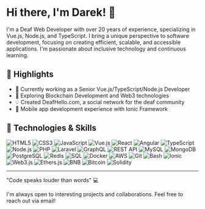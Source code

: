 # Hi there, I'm Darek! 👋

I'm a Deaf Web Developer with over 20 years of experience, specializing in Vue.js, Node.js, and TypeScript. I bring a unique perspective to software development, focusing on creating efficient, scalable, and accessible applications. I'm passionate about inclusive technology and continuous learning.

## 🌟 Highlights

- 🔭 Currently working as a Senior Vue.js/TypeScript/Node.js Developer
- 🌱 Exploring Blockchain Development and Web3 technologies
- 💡 Created DeafHello.com, a social network for the deaf community
- 📱 Mobile app development experience with Ionic Framework

## 🚀 Technologies & Skills

![HTML5](https://img.shields.io/badge/-HTML5-E34F26?style=flat-square&logo=html5&logoColor=white)
![CSS3](https://img.shields.io/badge/-CSS3-1572B6?style=flat-square&logo=css3&logoColor=white)
![JavaScript](https://img.shields.io/badge/-JavaScript-F7DF1E?style=flat-square&logo=javascript&logoColor=black)
![Vue.js](https://img.shields.io/badge/-Vue.js-4FC08D?style=flat-square&logo=vue.js&logoColor=white)
![React](https://img.shields.io/badge/-React-61DAFB?style=flat-square&logo=react&logoColor=black)
![Angular](https://img.shields.io/badge/-Angular-DD0031?style=flat-square&logo=angular&logoColor=white)
![TypeScript](https://img.shields.io/badge/-TypeScript-3178C6?style=flat-square&logo=typescript&logoColor=white)
![Node.js](https://img.shields.io/badge/-Node.js-339933?style=flat-square&logo=node.js&logoColor=white)
![PHP](https://img.shields.io/badge/-PHP-777BB4?style=flat-square&logo=php&logoColor=white)
![Laravel](https://img.shields.io/badge/-Laravel-FF2D20?style=flat-square&logo=laravel&logoColor=white)
![GraphQL](https://img.shields.io/badge/-GraphQL-E10098?style=flat-square&logo=graphql&logoColor=white)
![REST API](https://img.shields.io/badge/-REST%20API-009688?style=flat-square&logo=fastapi&logoColor=white)
![MySQL](https://img.shields.io/badge/-MySQL-4479A1?style=flat-square&logo=mysql&logoColor=white)
![MongoDB](https://img.shields.io/badge/-MongoDB-47A248?style=flat-square&logo=mongodb&logoColor=white)
![PostgreSQL](https://img.shields.io/badge/-PostgreSQL-336791?style=flat-square&logo=postgresql&logoColor=white)
![Redis](https://img.shields.io/badge/-Redis-DC382D?style=flat-square&logo=redis&logoColor=white)
![SQL](https://img.shields.io/badge/-SQL-4479A1?style=flat-square&logo=postgresql&logoColor=white)
![Docker](https://img.shields.io/badge/-Docker-2496ED?style=flat-square&logo=docker&logoColor=white)
![AWS](https://img.shields.io/badge/-AWS-232F3E?style=flat-square&logo=amazon-aws&logoColor=white)
![Git](https://img.shields.io/badge/-Git-F05032?style=flat-square&logo=git&logoColor=white)
![Bash](https://img.shields.io/badge/-Bash-4EAA25?style=flat-square&logo=gnu-bash&logoColor=white)
![Ionic](https://img.shields.io/badge/-Ionic-3880FF?style=flat-square&logo=ionic&logoColor=white)
![Web3.js](https://img.shields.io/badge/-Web3.js-F16822?style=flat-square&logo=web3dotjs&logoColor=white)
![Ethers.js](https://img.shields.io/badge/-Ethers.js-3C3C3D?style=flat-square&logo=ethereum&logoColor=white)
![BNB](https://img.shields.io/badge/-BNB-F3BA2F?style=flat-square&logo=binance&logoColor=black)
![Bitcoin](https://img.shields.io/badge/-Bitcoin-F7931A?style=flat-square&logo=bitcoin&logoColor=black)
![Solidity](https://img.shields.io/badge/-Solidity-363636?style=flat-square&logo=solidity&logoColor=white)

---

"Code speaks louder than words" 💻

I'm always open to interesting projects and collaborations. Feel free to reach out via email!
